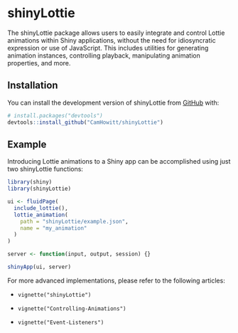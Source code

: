 
<!-- README.md is generated from README.Rmd. Please edit that file -->

# shinyLottie

<!-- badges: start -->
<!-- badges: end -->

The shinyLottie package allows users to easily integrate and control
Lottie animations within Shiny applications, without the need for
idiosyncratic expression or use of JavaScript. This includes utilities
for generating animation instances, controlling playback, manipulating
animation properties, and more.

## Installation

You can install the development version of shinyLottie from
[GitHub](https://github.com/) with:

``` r
# install.packages("devtools")
devtools::install_github("CamHowitt/shinyLottie")
```

## Example

Introducing Lottie animations to a Shiny app can be accomplished using
just two shinyLottie functions:

``` r
library(shiny)
library(shinyLottie)

ui <- fluidPage(
  include_lottie(),
  lottie_animation(
    path = "shinyLottie/example.json",
    name = "my_animation"
  )
)

server <- function(input, output, session) {}

shinyApp(ui, server)
```

For more advanced implementations, please refer to the following
articles:

- `vignette("shinyLottie")`

- `vignette("Controlling-Animations")`

- `vignette("Event-Listeners")`
